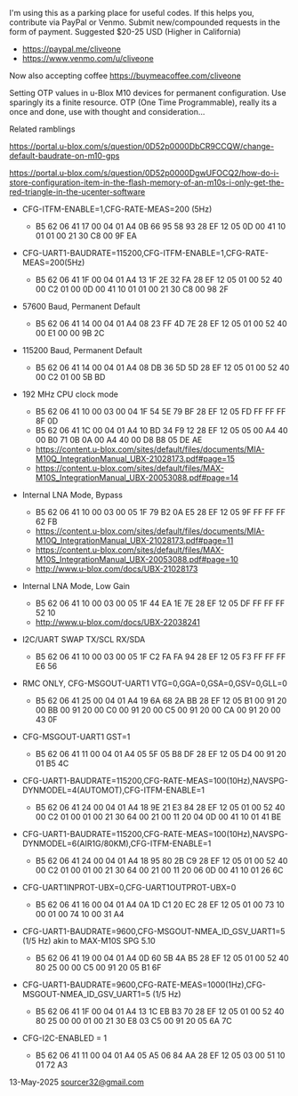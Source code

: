 I'm using this as a parking place for useful codes. If this helps you, contribute via PayPal or Venmo. Submit new/compounded requests in the form of payment. Suggested $20-25 USD (Higher in California)

  *  https://paypal.me/cliveone  
  *  https://www.venmo.com/u/cliveone

Now also accepting coffee https://buymeacoffee.com/cliveone

Setting OTP values in u-Blox M10 devices for permanent configuration. Use sparingly its a finite resource. OTP (One Time Programmable), really its a once and done, use with thought and consideration...

Related ramblings

https://portal.u-blox.com/s/question/0D52p0000DbCR9CCQW/change-default-baudrate-on-m10-gps

https://portal.u-blox.com/s/question/0D52p0000DgwUFOCQ2/how-do-i-store-configuration-item-in-the-flash-memory-of-an-m10s-i-only-get-the-red-triangle-in-the-ucenter-software


  * CFG-ITFM-ENABLE=1,CFG-RATE-MEAS=200 (5Hz)
    *  B5 62 06 41 17 00 04 01 A4 0B 66 95 58 93 28 EF 12 05 0D 00 41 10 01 01 00 21 30 C8 00 9F EA

  * CFG-UART1-BAUDRATE=115200,CFG-ITFM-ENABLE=1,CFG-RATE-MEAS=200(5Hz)
    *  B5 62 06 41 1F 00 04 01 A4 13 1F 2E 32 FA 28 EF 12 05 01 00 52 40 00 C2 01 00 0D 00 41 10 01 01 00 21 30 C8 00 98 2F

  * 57600 Baud, Permanent Default
    *  B5 62 06 41 14 00 04 01 A4 08 23 FF 4D 7E 28 EF 12 05 01 00 52 40 00 E1 00 00 9B 2C

  * 115200 Baud, Permanent Default
    *  B5 62 06 41 14 00 04 01 A4 08 DB 36 5D 5D 28 EF 12 05 01 00 52 40 00 C2 01 00 5B BD
 
   * 192 MHz CPU clock mode 
     *  B5 62 06 41 10 00 03 00 04 1F 54 5E 79 BF 28 EF 12 05 FD FF FF FF 8F 0D 
     *  B5 62 06 41 1C 00 04 01 A4 10 BD 34 F9 12 28 EF 12 05 05 00 A4 40 00 B0 71 0B 0A 00 A4 40 00 D8 B8 05 DE AE
     *  https://content.u-blox.com/sites/default/files/documents/MIA-M10Q_IntegrationManual_UBX-21028173.pdf#page=15
     *  https://content.u-blox.com/sites/default/files/MAX-M10S_IntegrationManual_UBX-20053088.pdf#page=14

   * Internal LNA Mode, Bypass
     *  B5 62 06 41 10 00 03 00 05 1F 79 B2 0A E5 28 EF 12 05 9F FF FF FF 62 FB
     *  https://content.u-blox.com/sites/default/files/documents/MIA-M10Q_IntegrationManual_UBX-21028173.pdf#page=11
     *  https://content.u-blox.com/sites/default/files/MAX-M10S_IntegrationManual_UBX-20053088.pdf#page=10
     *  http://www.u-blox.com/docs/UBX-21028173

   * Internal LNA Mode, Low Gain
     *  B5 62 06 41 10 00 03 00 05 1F 44 EA 1E 7E 28 EF 12 05 DF FF FF FF 52 10
     *  http://www.u-blox.com/docs/UBX-22038241

   * I2C/UART SWAP  TX/SCL  RX/SDA
     *  B5 62 06 41 10 00 03 00 05 1F C2 FA FA 94 28 EF 12 05 F3 FF FF FF E6 56

   * RMC ONLY, CFG-MSGOUT-UART1 VTG=0,GGA=0,GSA=0,GSV=0,GLL=0
     *  B5 62 06 41 25 00 04 01 A4 19 6A 68 2A BB 28 EF 12 05 B1 00 91 20 00 BB 00 91 20 00 C0 00 91 20 00 C5 00 91 20 00 CA 00 91 20 00 43 0F

   * CFG-MSGOUT-UART1 GST=1
     *  B5 62 06 41 11 00 04 01 A4 05 5F 05 B8 DF 28 EF 12 05 D4 00 91 20 01 B5 4C

  * CFG-UART1-BAUDRATE=115200,CFG-RATE-MEAS=100(10Hz),NAVSPG-DYNMODEL=4(AUTOMOT),CFG-ITFM-ENABLE=1
     *  B5 62 06 41 24 00 04 01 A4 18 9E 21 E3 84 28 EF 12 05 01 00 52 40 00 C2 01 00 01 00 21 30 64 00 21 00 11 20 04 0D 00 41 10 01 41 BE

  * CFG-UART1-BAUDRATE=115200,CFG-RATE-MEAS=100(10Hz),NAVSPG-DYNMODEL=6(AIR1G/80KM),CFG-ITFM-ENABLE=1
     *  B5 62 06 41 24 00 04 01 A4 18 95 80 2B C9 28 EF 12 05 01 00 52 40 00 C2 01 00 01 00 21 30 64 00 21 00 11 20 06 0D 00 41 10 01 26 6C

  * CFG-UART1INPROT-UBX=0,CFG-UART1OUTPROT-UBX=0
     *  B5 62 06 41 16 00 04 01 A4 0A 1D C1 20 EC 28 EF 12 05 01 00 73 10 00 01 00 74 10 00 31 A4

  * CFG-UART1-BAUDRATE=9600,CFG-MSGOUT-NMEA_ID_GSV_UART1=5 (1/5 Hz)   akin to MAX-M10S SPG 5.10
     *  B5 62 06 41 19 00 04 01 A4 0D 60 5B 4A B5 28 EF 12 05 01 00 52 40 80 25 00 00 C5 00 91 20 05 B1 6F

  * CFG-UART1-BAUDRATE=9600,CFG-RATE-MEAS=1000(1Hz),CFG-MSGOUT-NMEA_ID_GSV_UART1=5 (1/5 Hz)
     *  B5 62 06 41 1F 00 04 01 A4 13 1C EB B3 70 28 EF 12 05 01 00 52 40 80 25 00 00 01 00 21 30 E8 03 C5 00 91 20 05 6A 7C

  * CFG-I2C-ENABLED = 1
     * B5 62 06 41 11 00 04 01 A4 05 A5 06 84 AA 28 EF 12 05 03 00 51 10 01 72 A3

13-May-2025  sourcer32@gmail.com 
